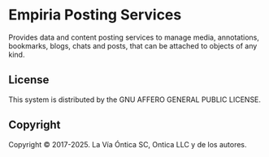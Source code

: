 ﻿# Empiria Posting Services

Provides data and content posting services to manage media, annotations, bookmarks, blogs, chats and posts, that can be attached to objects of any kind.

## License

This system is distributed by the GNU AFFERO GENERAL PUBLIC LICENSE.

## Copyright

Copyright © 2017-2025. La Vía Óntica SC, Ontica LLC y de los autores.
